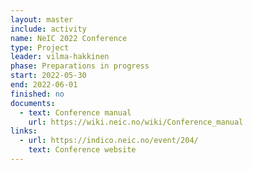```yaml
---
layout: master
include: activity
name: NeIC 2022 Conference
type: Project
leader: vilma-hakkinen
phase: Preparations in progress
start: 2022-05-30
end: 2022-06-01
finished: no
documents:
  - text: Conference manual
    url: https://wiki.neic.no/wiki/Conference_manual
links:
  - url: https://indico.neic.no/event/204/
    text: Conference website
---
```


